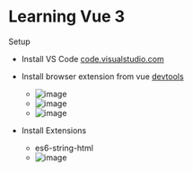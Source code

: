 # Learning Vue 3

Setup
- Install VS Code [code.visualstudio.com](https://code.visualstudio.com/)
- Install browser extension from vue [devtools](https://devtools.vuejs.org/guide/installation.html)
  - ![image](https://github.com/user-attachments/assets/855de9db-cf29-4a19-860a-5af4803a0f81)
  - ![image](https://github.com/user-attachments/assets/c87bfc5e-17da-434f-ac6a-8e73b201110f)
  - ![image](https://github.com/user-attachments/assets/554bcd62-80f2-4bcc-8ff8-6af7b380d910)

- Install Extensions
  - es6-string-html
  - ![image](https://github.com/user-attachments/assets/9d649e2c-7df1-40a9-9a9d-43618eddcb02)

